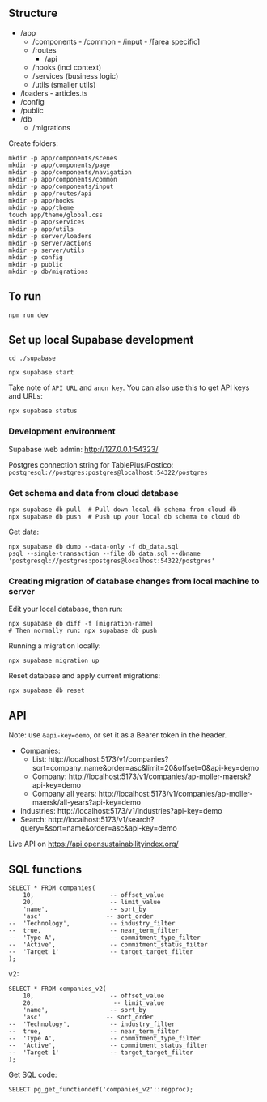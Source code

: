 ## Structure

- /app
	- /components
			- /common
			- /input
			- /[area specific]
	- /routes
		- /api
	- /hooks (incl context)
	- /services (business logic)
	- /utils (smaller utils)
- /loaders
		- articles.ts
- /config
- /public
- /db
	- /migrations

Create folders:

	mkdir -p app/components/scenes
	mkdir -p app/components/page
	mkdir -p app/components/navigation
	mkdir -p app/components/common
	mkdir -p app/components/input
	mkdir -p app/routes/api
	mkdir -p app/hooks
	mkdir -p app/theme
	touch app/theme/global.css
	mkdir -p app/services
	mkdir -p app/utils
	mkdir -p server/loaders
	mkdir -p server/actions
	mkdir -p server/utils
	mkdir -p config
	mkdir -p public
	mkdir -p db/migrations

## To run

	npm run dev

## Set up local Supabase development

	cd ./supabase

	npx supabase start

Take note of `API URL` and `anon key`. You can also use this to get API keys and URLs:

	npx supabase status

### Development environment

Supabase web admin: http://127.0.0.1:54323/

Postgres connection string for TablePlus/Postico: `postgresql://postgres:postgres@localhost:54322/postgres`

### Get schema and data from cloud database

	npx supabase db pull  # Pull down local db schema from cloud db
	npx supabase db push  # Push up your local db schema to cloud db

Get data:

	npx supabase db dump --data-only -f db_data.sql
	psql --single-transaction --file db_data.sql --dbname 'postgresql://postgres:postgres@localhost:54322/postgres'

### Creating migration of database changes from local machine to server

Edit your local database, then run:

	npx supabase db diff -f [migration-name]
	# Then normally run: npx supabase db push

Running a migration locally:

	npx supabase migration up

Reset database and apply current migrations:

	npx supabase db reset

## API

Note: use `&api-key=demo`, or set it as a Bearer token in the header.

- Companies:
	- List: http://localhost:5173/v1/companies?sort=company_name&order=asc&limit=20&offset=0&api-key=demo
	- Company: http://localhost:5173/v1/companies/ap-moller-maersk?api-key=demo
	- Company all years: http://localhost:5173/v1/companies/ap-moller-maersk/all-years?api-key=demo
- Industries: http://localhost:5173/v1/industries?api-key=demo
- Search: http://localhost:5173/v1/search?query=&sort=name&order=asc&api-key=demo

Live API on https://api.opensustainabilityindex.org/

## SQL functions

	SELECT * FROM companies(
		10,                     -- offset_value
		20,                     -- limit_value
		'name',                 -- sort_by
		'asc'                  -- sort_order
	--  'Technology',           -- industry_filter
	--  true,                   -- near_term_filter
	--  'Type A',               -- commitment_type_filter
	--  'Active',               -- commitment_status_filter
	--  'Target 1'              -- target_target_filter
	);

v2:

	SELECT * FROM companies_v2(
		10,                     -- offset_value
		20,	                     -- limit_value
		'name',                 -- sort_by
		'asc'                  -- sort_order
	--  'Technology',           -- industry_filter
	--  true,                   -- near_term_filter
	--  'Type A',               -- commitment_type_filter
	--  'Active',               -- commitment_status_filter
	--  'Target 1'              -- target_target_filter
	);

Get SQL code:

	SELECT pg_get_functiondef('companies_v2'::regproc);
